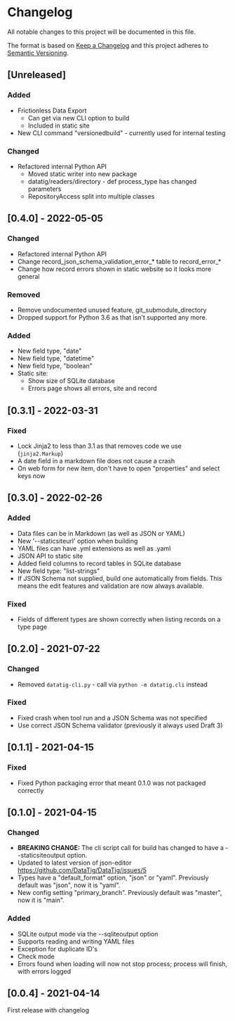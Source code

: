 # Changelog
All notable changes to this project will be documented in this file.

The format is based on [Keep a Changelog](http://keepachangelog.com/en/1.0.0/)
and this project adheres to [Semantic Versioning](http://semver.org/spec/v2.0.0.html).

## [Unreleased]

### Added

* Frictionless Data Export
  * Can get via new CLI option to build
  * Included in static site
* New CLI command "versionedbuild" - currently used for internal testing

### Changed

* Refactored internal Python API
  * Moved static writer into new package
  * datatig/readers/directory - def process_type has changed parameters
  * RepositoryAccess split into multiple classes

## [0.4.0] - 2022-05-05

### Changed

* Refactored internal Python API
* Change record_json_schema_validation_error_* table to record_error_*
* Change how record errors shown in static website so it looks more general

### Removed

* Remove undocumented unused feature, git_submodule_directory
* Dropped support for Python 3.6 as that isn't supported any more.
 
### Added

* New field type, "date"
* New field type, "datetime"
* New field type, "boolean"
* Static site: 
  * Show size of SQLite database
  * Errors page shows all errors, site and record

## [0.3.1] - 2022-03-31

### Fixed

* Lock Jinja2 to less than 3.1 as that removes code we use (`jinja2.Markup`)
* A date field in a markdown file does not cause a crash
* On web form for new item, don't have to open "properties" and select keys now

## [0.3.0] - 2022-02-26

### Added

* Data files can be in Markdown (as well as JSON or YAML)
* New '--staticsiteurl' option when building
* YAML files can have .yml extensions as well as .yaml
* JSON API to static site
* Added field columns to record tables in SQLite database
* New field type: "list-strings"
* If JSON Schema not supplied, build one automatically from fields. This means the edit features and validation are now always available.

### Fixed

* Fields of different types are shown correctly when listing records on a type page

## [0.2.0] - 2021-07-22

### Changed

* Removed `datatig-cli.py` - call via `python -m datatig.cli` instead 

### Fixed

* Fixed crash when tool run and a JSON Schema was not specified
* Use correct JSON Schema validator (previously it always used Draft 3)

## [0.1.1] - 2021-04-15

### Fixed

* Fixed Python packaging error that meant 0.1.0 was not packaged correctly

## [0.1.0] - 2021-04-15

### Changed

* **BREAKING CHANGE:** The cli script call for build has changed to have a --staticsiteoutput option.
* Updated to latest version of json-editor https://github.com/DataTig/DataTig/issues/5
* Types have a "default_format" option, "json" or "yaml". Previously default was "json", now it is "yaml".
* New config setting "primary_branch". Previously default was "master", now it is "main".

### Added

* SQLite output mode via the --sqliteoutput option
* Supports reading and writing YAML files
* Exception for duplicate ID's
* Check mode
* Errors found when loading will now not stop process; process will finish, with errors logged


## [0.0.4] - 2021-04-14

First release with changelog
